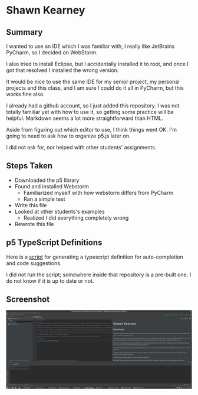 # Shawn Kearney

## Summary

I wanted to use an IDE which I was familiar with, I really like JetBrains PyCharm, so I decided on WebStorm.

I also tried to install Eclipse, but I accidentally installed it to root, and once I got that resolved I installed the wrong version.

It would be nice to use the same IDE for my senior project, my personal projects and this class, and I am sure I could do it all in PyCharm, but this works fine also.

I already had a github account, so I just added this repository. I was not totally familiar yet with how to use it, so getting some practice will be helpful. Markdown seems a lot more straightforward than HTML.

Aside from figuring out which editor to use, I think things went OK. I'm going to need to ask how to organize p5.js later on.

I did not ask for, nor helped with other students' assignments.

## Steps Taken
* Downloaded the p5 library
* Found and installed Webstorm
    * Familiarized myself with how webstorm differs from PyCharm
    * Ran a simple test
* Write this file
* Looked at other students's examples
    * Realized I did everything completely wrong
* Rewrote this file

## p5 TypeScript Definitions

Here is a [script](https://github.com/p5-types/p5.ts) for generating a typescript definition for auto-completion and code suggestions. 

I did not run the script; somewhere inside that repository is a pre-built one. I do not know if it is up to date or not.

## Screenshot

![Image of my Editor](img/screenshot.png)
